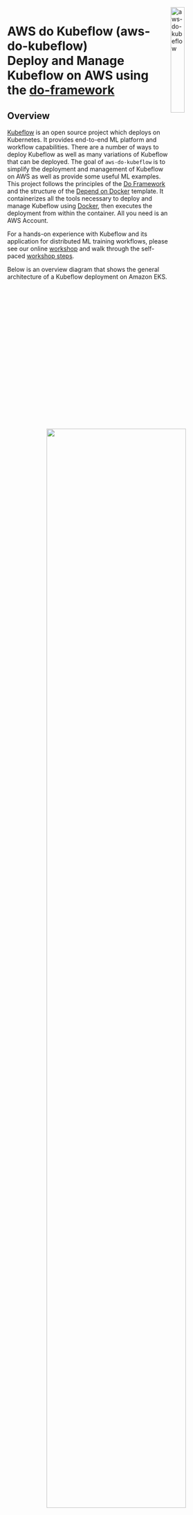 <img alt="aws-do-kubeflow" src="./img/aws-do-kubeflow-1024.png" width="25%" align="right" />

# AWS do Kubeflow (aws-do-kubeflow) <br/> Deploy and Manage Kubeflow on AWS using the [do-framework](https://bit.ly/do-framework)

## Overview

[Kubeflow](https://www.kubeflow.org) is an open source project which deploys on Kubernetes. It provides end-to-end ML platform and workflow capabilities. There are a number of ways to deploy Kubeflow as well as many variations of Kubeflow that can be deployed. The goal of `aws-do-kubeflow` is to simplify the deployment and management of Kubeflow on AWS as well as provide some useful ML examples. This project follows the principles of the [Do Framework](https://bit.ly/do-framework) and the structure of the [Depend on Docker](https://bit.ly/do-docker-project) template. It containerizes all the tools necessary to deploy and manage Kubeflow using [Docker](https://docs.docker.com/get-docker/), then executes the deployment from within the container. All you need is an AWS Account. 

For a hands-on experience with Kubeflow and its application for distributed ML training workflows, please see our online [workshop](Container-Root/kubeflow/examples/distributed-training/pytorch/workshop/README.md) and walk through the self-paced [workshop steps](Container-Root/kubeflow/examples/distributed-training/pytorch/workshop/WORKSHOP_STEPS.md). 

Below is an overview diagram that shows the general architecture of a Kubeflow deployment on Amazon EKS.

<center><img src="./img/aws-do-kubeflow-diagram.png" width="80%" /></center> <br/>
<center>Fig.1 - Deployment Architecture</center> <br/>

The deployment process is described on Fig. 2 below:

<center><img src="./img/aws-do-kubeflow-process.png" width="80%" /></center> <br/>
<center>Fig.2 - Kubeflow deployment process with aws-do-kubeflow</center> <br/>

## Prerequisites
1) AWS Account - you will need an AWS account
2) EKS Cluster - it is assumed that an EKS cluster already exists in the account. If a cluster is needed, one way to create it, is by following the instructions in the [aws-do-eks](https://github.com/aws-samples/aws-do-eks) project. In that case it is recommended to use cluser manifest `/eks/eks-kubeflow.yaml`, located within the aws-do-eks conatiner.
3) Optionally, you can create an [Amazon SageMaker HyperPod](https://aws.amazon.com/sagemaker-ai/hyperpod/) cluster and deploy Kubeflow there. If a HyperPod cluster is needed, one way to create it, is by following the instructions in the [aws-do-hyperpod](https://github.com/aws-samples/aws-do-hyperpod) project.
4) Default StorageClass - it is assumed that a default StorageClass already exists in the underlying EKS cluster when deploying Kubeflow. Some of the Kubeflow components require storage volumes to be available and will create these using a default StorageClass. Please ensure a default StorageClass is set up before deploying Kubeflow. If you need to create one, you can follow the instructions below in the section "Create default StorageClass".

## Create Default StorageClass
In order for all the components of Kubeflow to work properly, some require a persistent volume which they will attach to the corresponding pod. These components will create the volumes automatically during the deployment of Kubeflow. However, in order for them to create these volumes, they require a default StorageClass to be set up in your EKS cluster. Below we show how to set up a default StorageClass for [FSx for Lustre](https://aws.amazon.com/fsx/lustre/). Note that you can use other storage options (e.g. [EFS](https://aws.amazon.com/efs/)) and do not have to use FSx for Lustre. 

### Install the Amazon FSx for Lustre CSI Driver

The Amazon FSx for Lustre Container Storage Interface (CSI) driver uses IAM roles for service accounts (IRSA) to authenticate AWS API calls. To use IRSA, an IAM OpenID Connect (OIDC) provider needs to be associated with the OIDC issuer URL that comes provisioned your EKS cluster.

Create an IAM OIDC identity provider for your cluster with the following command:

```bash
eksctl utils associate-iam-oidc-provider --cluster $AWS_CLUSTER_NAME --approve
```

Deploy the FSx for Lustre CSI driver:
```bash
helm repo add aws-fsx-csi-driver https://kubernetes-sigs.github.io/aws-fsx-csi-driver

helm repo update

helm upgrade --install aws-fsx-csi-driver aws-fsx-csi-driver/aws-fsx-csi-driver\
  --namespace kube-system 
```

> [!NOTE]  
> This Helm chart includes a service account named `fsx-csi-controller-sa` that gets deployed in the `kube-system` namespace.

Use the eksctl CLI to create an IAM role bound to the service account used by the driver, attaching the AmazonFSxFullAccess AWS-managed policy:
```bash
eksctl create iamserviceaccount \
  --name fsx-csi-controller-sa \
  --override-existing-serviceaccounts \
  --namespace kube-system \
  --cluster $AWS_CLUSTER_NAME \
  --attach-policy-arn arn:aws:iam::aws:policy/AmazonFSxFullAccess \
  --approve \
  --role-name AmazonEKSFSxLustreCSIDriverFullAccess \
  --region $AWS_REGION
```

> [!NOTE]  
> The `--override-existing-serviceaccounts` flag lets eksctl know that the `fsx-csi-controller-sa` service account already exists on the EKS cluster, so it skips creating a new one and updates the metadata of the current service account instead.

Annotate the driver's service account with the ARN of the `AmazonEKSFSxLustreCSIDriverFullAccess` IAM role that was created:
```bash
SA_ROLE_ARN=$(aws iam get-role --role-name AmazonEKSFSxLustreCSIDriverFullAccess --query 'Role.Arn' --output text)

kubectl annotate serviceaccount -n kube-system fsx-csi-controller-sa \
  eks.amazonaws.com/role-arn=${SA_ROLE_ARN} --overwrite=true
```

This annotation lets the driver know what IAM role it should use to interact with the FSx for Lustre service on your behalf.

Restart the fsx-csi-controller deployment for the changes to take effect:
```bash
kubectl rollout restart deployment fsx-csi-controller -n kube-system
```

### Create default StorageClass

Create the StorageClass for FSx for Lustre and ensure that it is annotated as default.

```bash
cat <<EOF> storageclass.yaml
kind: StorageClass
apiVersion: storage.k8s.io/v1
metadata:
  name: fsx-sc
  annotations:
    storageclass.kubernetes.io/is-default-class: "true"
provisioner: fsx.csi.aws.com
parameters:
  subnetId: $SUBNET_ID
  securityGroupIds: $SECURITY_GROUP
  deploymentType: PERSISTENT_2
  automaticBackupRetentionDays: "0"
  copyTagsToBackups: "true"
  perUnitStorageThroughput: "250"
  dataCompressionType: "LZ4"
  fileSystemTypeVersion: "2.15"
mountOptions:
  - flock
EOF
```

Now, deploy this StorageClass to take effect:

```bash
kubectl apply -f storageclass.yaml
```

## Configure 
All configuration settings of the `aws-do-kubeflow` project are centralized in its [`.env`](.env) file. To review or change any of the settings, simply execute [`./config.sh`](./config.sh). The AWS_CLUSTER_NAME setting must match the name of your existing EKS Cluster, and AWS_REGION should match the AWS Region where the cluster is deployed.

The `aws-do-kubeflow` project supports both the generic and AWS specific Kubeflow distributions. Your desired distribution to deploy, can be configured via setting `KF_DISTRO`. By default, the project deploys the AWS vanilla distribution.

> [!IMPORTANT]  
> Please note that the AWS specific Kubeflow distribution is no longer actively maintained. 

## Build
Please execute the [`./build.sh`](./build.sh) script to build the project. This will create the "aws-do-kubeflow" container image and tag it using the registry and version tag specified in the project configuration.

## Run
Execute [`./run.sh`](./run.sh) to bring up the Docker container. 

## Status
To check if the container is up, execute [`./status.sh`](./status.sh). If the container is in Exited state, it can be started with [`./start.sh`](./start.sh`) 

## Exec
Executing the [`./exec.sh`](./exec.sh) script will open a bash shell inside the `aws-do-kubeflow` container.

## Deploy Kubeflow
To deploy your configured distribution of Kubeflow, simply execute [`./kubeflow-deploy.sh`](Container-Root/kubeflow/kubeflow-deploy.sh)

The deployment creates several groups of pods in your EKS cluster. Upon successful deployment, all pods will be in Running state. To check the state of all pods in the cluster, use command:
`kubectl get pods -A`.

## Access Kubeflow Dashboard
In order to access the Kubeflow Dashboard, the Istio Ingress Gateway service of this Kubeflow deployment needs to be exposed outside the cluster. In a production deployment this is typically done via an Application Load Balancer (ALB), however this requires a DNS domain registration and a matching SSL certificate. 

For an easy way to expose the Kubeflow Dashboard, we can use `kubectl port-forward` from from any machine that has a browser and kubectl access to the cluster.
To start the port-forward, execute script [`./kubeflow-expose.sh`](Container-Root/kubeflow/kubeflow-expose.sh). 

If you are on a machine with its own browser, just navigate to localhost:8080 to open the Kubeflow Dashboard.

> [!NOTE]  
> Kubeflow uses a default email (`user@example.com`) and password (`12341234`). For any production Kubeflow deployment, you should change the default password by following the official [Kubeflow documentation](https://github.com/kubeflow/manifests?tab=readme-ov-file#change-default-user-password).

<center><img src="img/aws-kubeflow-dashboard.png" align="center" width="80%" /></center> <br/>
<center>Fig. 3 - Kubeflow Dashboard</center> <br/>

## Remove Kubeflow Deployment
To remove your Kubeflow deployment, simply execute [`./kubeflow-remove.sh`](Container-Root/kubeflow/kubeflow-remove.sh) from within the `aws-do-kubeflow` container.

## Command reference

* [./config.sh](./config.sh) - configure aws-do-kubeflow project settings interactively
* [./build.sh](./build.sh) - build aws-do-kubeflow container image
* [./login.sh](./login.sh) - login to the configred container registry
* [./push.sh](./push.sh) - push aws-do-kubeflow container image to configured registry
* [./pull.sh](./pull.sh) - pull aws-do-kubeflow container image from a configured existing registry
* [./prune.sh](./prune.sh) - delete all unused docker containers, networks and images from the local host
* [./run.sh](./run.sh) - run aws-do-kubeflow container
* [./status.sh](./status.sh) - show current aws-do-kubeflow container status
* [./logs.sh](./logs.sh) - show logs of the running aws-do-kubeflow container
* [./start.sh](./start.sh) - start the aws-do-kubeflow container if is currently in "Exited" status
* [./exec.sh](./exec.sh) - execute a command inside the running aws-do-kubeflow container, the default command is `bash`
* [./stop.sh](./stop.sh) - stop and remove the aws-do-kubeflow container
* [./test.sh](./test.sh) - run container unit tests

## Security

See [CONTRIBUTING](CONTRIBUTING.md#security-issue-notifications) for more information.

## License

This library is licensed under the MIT-0 License. See the [LICENSE](LICENSE) file.

## Troubleshooting

* Namespaces are left in Terminating state when removing a Kubeflow deployment - execute script [`./configure/ns-clear.sh`](Container-Root/kubeflow/configure/ns-clear.sh)

## Credits
* Mark Vinciguerra - @mvincig
* Jason Dang - @jndang
* Florian Stahl - @flostahl
* Tatsuo Azeyanagi - @tazeyana
* Alex Iankoulski - @iankouls
* Kanwaljit Khurmi - @kkhurmi
* Milena Boytchef - @boytchef
* Gautam Kumar - @gauta


## References
* [Machine Learning Using Kubeflow](https://www.eksworkshop.com/advanced/420_kubeflow/)
* [Docker](https://www.docker.com)
* [Kubernetes](https://kubernetes.io)
* [Kubeflow](https://www.kubeflow.org/)
* [Amazon Web Services](https://aws.amazon.com)
* [Depend On Docker Project](https://github.com/iankoulski/depend-on-docker)
* [AWS Do EKS Project](https://github.com/aws-samples/aws-do-eks)
* [Amazon SageMaker HyperPod](https://aws.amazon.com/sagemaker-ai/hyperpod/)
* [AWS Do HyperPod Project](https://github.com/aws-samples/aws-do-hyperpod/)
* [Kubeflow on AWS](https://awslabs.github.io/kubeflow-manifests/)
* [AWS Kubeflow Deployment](https://awslabs.github.io/kubeflow-manifests/docs/deployment/vanilla/guide/)
* [AWS Kubeflow Blog](https://aws.amazon.com/blogs/machine-learning/build-and-deploy-a-scalable-machine-learning-system-on-kubernetes-with-kubeflow-on-aws/)
* [AWS Kubeflow Multitenancy](https://aws.amazon.com/blogs/opensource/building-a-multi-tenant-kubeflow-environment-on-amazon-eks-using-amazon-cognito-and-adfs/)
* [Kubeflow Pipelines](https://github.com/kubeflow/pipelines)
* [Kubeflow Training Operator](https://github.com/kubeflow/training-operator/tree/master/sdk/python/kubeflow/training/models)
* [EKS Distributed Training Workshop](https://github.com/aws-samples/aws-distributed-training-workshop-eks)
* [Kubeflow MPI Operator](https://github.com/kubeflow/mpi-operator)
* [Distributed Training with Tensorflow and Kubeflow](https://github.com/aws-samples/amazon-eks-machine-learning-with-terraform-and-kubeflow)
* [Distributed Training using Pytorch with Kubeflow](Container-Root/kubeflow/examples/distributed-training/pytorch/workshop/README.md)
* [Build Flexible and Sacalable Distributed Training Architectures using Kubeflow on AWS and Amazon SageMaeker](https://aws.amazon.com/blogs/machine-learning/build-flexible-and-scalable-distributed-training-architectures-using-kubeflow-on-aws-and-amazon-sagemaker/)
